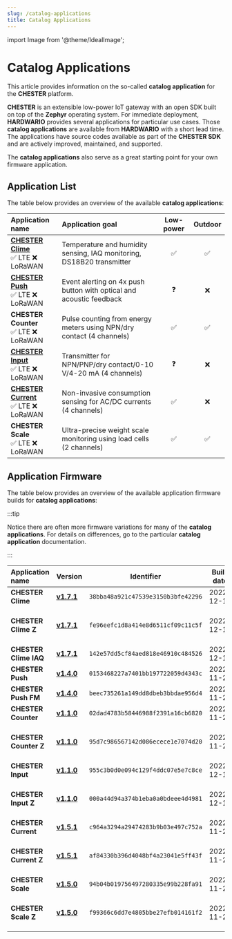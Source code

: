 ```yaml
---
slug: /catalog-applications
title: Catalog Applications
---
```

import Image from '@theme/IdealImage';

# Catalog Applications

This article provides information on the so-called **catalog application** for the **CHESTER** platform.

**CHESTER** is an extensible low-power IoT gateway with an open SDK built on top of the **Zephyr** operating system. For immediate deployment, **HARDWARIO** provides several applications for particular use cases. Those **catalog applications** are available from **HARDWARIO** with a short lead time. The applications have source codes available as part of the **CHESTER SDK** and are actively improved, maintained, and supported.

The **catalog applications** also serve as a great starting point for your own firmware application.

## Application List

The table below provides an overview of the available **catalog applications**:

| Application name                                                | Application goal                                                      | Low-power | Outdoor |
| :-------------------------------------------------------------- | :-------------------------------------------------------------------- | :-------: | :-----: |
| [**CHESTER Clime**](./chester-clime.md)<br/>✅ LTE ❌ LoRaWAN     | Temperature and humidity sensing, IAQ monitoring, DS18B20 transmitter |     ✅     |    ✅    |
| [**CHESTER Push**](./chester-push.md)<br/>✅ LTE ❌ LoRaWAN       | Event alerting on 4x push button with optical and acoustic feedback   |     ❓     |    ❌    |
| **CHESTER Counter**<br/>✅ LTE ❌ LoRaWAN                         | Pulse counting from energy meters using NPN/dry contact (4 channels)  |     ✅     |    ✅    |
| [**CHESTER Input**](./chester-input.md)<br/>✅ LTE ❌ LoRaWAN     | Transmitter for NPN/PNP/dry contact/0-10 V/4-20 mA (4 channels)       |     ❓     |    ❌    |
| [**CHESTER Current**](./chester-current.md)<br/>✅ LTE ❌ LoRaWAN | Non-invasive consumption sensing for AC/DC currents (4 channels)      |     ✅     |    ❌    |
| **CHESTER Scale**<br/>✅ LTE ❌ LoRaWAN                           | Ultra-precise weight scale monitoring using load cells (2 channels)   |     ✅     |    ✅    |

## Application Firmware

The table below provides an overview of the available application firmware builds for **catalog applications**:

:::tip

Notice there are often more firmware variations for many of the **catalog applications**. For details on differences, go to the particular **catalog application** documentation.

:::

| Application name      | Version                                                                               |             Identifier             | Build date | Remark                         |
| :-------------------- | :------------------------------------------------------------------------------------ | :--------------------------------: | :--------: | :----------------------------- |
| **CHESTER Clime**     | [**v1.7.1**](https://firmware.hardwario.com/chester/38bba48a921c47539e3150b3bfe42296) | `38bba48a921c47539e3150b3bfe42296` | 2022-12-14 |                                |
| **CHESTER Clime Z**   | [**v1.7.1**](https://firmware.hardwario.com/chester/fe96eefc1d8a414e8d6511cf09c11c5f) | `fe96eefc1d8a414e8d6511cf09c11c5f` | 2022-12-14 | With support for **CHESTER-Z** |
| **CHESTER Clime IAQ** | [**v1.7.1**](https://firmware.hardwario.com/chester/142e57dd5cf84aed818e46910c484526) | `142e57dd5cf84aed818e46910c484526` | 2022-12-14 |                                |
| **CHESTER Push**      | [**v1.4.0**](https://firmware.hardwario.com/chester/0153468227a7401bb197722059d4343c) | `0153468227a7401bb197722059d4343c` | 2022-11-26 |                                |
| **CHESTER Push FM**   | [**v1.4.0**](https://firmware.hardwario.com/chester/beec735261a149dd8dbeb3bbdae956d4) | `beec735261a149dd8dbeb3bbdae956d4` | 2022-11-26 |                                |
| **CHESTER Counter**   | [**v1.1.0**](https://firmware.hardwario.com/chester/02dad4783b58446988f2391a16cb6820) | `02dad4783b58446988f2391a16cb6820` | 2022-11-26 |                                |
| **CHESTER Counter Z** | [**v1.1.0**](https://firmware.hardwario.com/chester/95d7c986567142d086ecece1e7074d20) | `95d7c986567142d086ecece1e7074d20` | 2022-11-26 | With support for **CHESTER-Z** |
| **CHESTER Input**     | [**v1.1.0**](https://firmware.hardwario.com/chester/955c3b0d0e094c129f4ddc07e5e7c8ce) | `955c3b0d0e094c129f4ddc07e5e7c8ce` | 2022-12-13 |                                |
| **CHESTER Input Z**   | [**v1.1.0**](https://firmware.hardwario.com/chester/000a44d94a374b1eba0a0bdeee4d4981) | `000a44d94a374b1eba0a0bdeee4d4981` | 2022-12-13 | With support for **CHESTER-Z** |
| **CHESTER Current**   | [**v1.5.1**](https://firmware.hardwario.com/chester/c964a3294a29474283b9b03e497c752a) | `c964a3294a29474283b9b03e497c752a` | 2022-11-26 |                                |
| **CHESTER Current Z** | [**v1.5.1**](https://firmware.hardwario.com/chester/af84330b396d4048bf4a23041e5ff43f) | `af84330b396d4048bf4a23041e5ff43f` | 2022-11-26 | With support for **CHESTER-Z** |
| **CHESTER Scale**     | [**v1.5.0**](https://firmware.hardwario.com/chester/94b04b019756497280335e99b228fa91) | `94b04b019756497280335e99b228fa91` | 2022-11-26 |                                |
| **CHESTER Scale Z**   | [**v1.5.0**](https://firmware.hardwario.com/chester/f99366c6dd7e4805bbe27efb014161f2) | `f99366c6dd7e4805bbe27efb014161f2` | 2022-11-26 | With support for **CHESTER-Z** |
